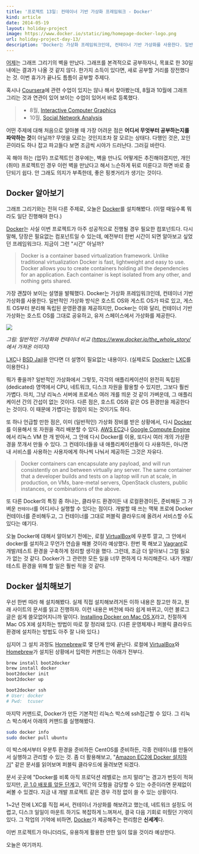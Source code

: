 ```yaml
---
title: '프로젝트 13일: 컨테이너 기반 가상화 프레임워크 - Docker'
kind: article
date: 2014-05-19
layout: holiday-project
image: https://www.docker.io/static/img/homepage-docker-logo.png
url: holiday-project-day-13/
description: 'Docker는 가상화 프레임워크인데, 컨테이너 기반 가상화를 사용한다. 일반적인 가상화 방식은 호스트 OS와 게스트 OS가 따로 있고, 게스트 OS부터 분리해 독립된 운영환경을 제공하지만, Docker는 이와 달리, 컨테이너 기반 가상화는 호스트 OS를 그대로 공유하고, 유저 스페이스에서 가상화를 제공한다.'
---
```


[어제](/holiday-project-day-12/)는 그래프 그리기의 벽을 만났다. 그래프를 본격적으로 공부하자니, 목표로 한 30일 내에는 결과가 나올 것 같지 않다. 한가지 소득이 있다면, 새로 공부할 거리를 장전했다는 것. 이번 휴가가 끝나도 틈틈이 공부할 주제다.

혹시나 [Coursera](https://www.coursera.org/)에 관련 수업이 있지는 않나 해서 찾아봤는데, 8월과 10월에 그래프 그리는 것과 연관이 있어 보이는 수업이 있어서 바로 등록했다.

> * 8월, [Interactive Computer Graphics](https://www.coursera.org/course/interactivegraphics)
> * 10월, [Social Network Analysis](https://www.coursera.org/course/sna)

어떤 주제에 대해 처음으로 알아볼 때 가장 어려운 점은 **어디서 무엇부터 공부하는지를 파악하는 것**이 아닐까? 무엇을 모르는 것인지조차 잘 모르는 상태다. 다행인 것은, 꼬인 끈이라도 하나 잡고 파고들다 보면 조금씩 시야가 드러난다. 그러길 바란다.

꼭 해야 하는 (업무) 프로젝트인 경우에는, 벽을 만나도 어떻게든 추진해야겠지만, 개인 (취미) 프로젝트인 경우 이런 벽을 만났다고 해서 느슨하게 뒤로 미룬다고 하면 바로 중단되기 쉽다. 안 그래도 의지가 부족한데, 좋은 핑곗거리가 생기는 것이다.

Docker 알아보기
----------------

그래프 그리기와는 전혀 다른 주제로, 오늘은 [Docker]를 설치해봤다. (이럴 때일수록 뭐라도 일단  진행해야 한다.)

[Docker]는 사실 이번 프로젝트가 아주 성공적으로 진행될 경우 필요한 컴포넌트다. 다시 말해, 당장은 필요없는 컴포넌트일 수 있는데, 예전부터 한번 시간이 되면 알아보고 싶었던 프레임워크다. 지금이 그런 "시간" 아닐까?

> Docker is a container based virtualization framework. Unlike traditional virtualization Docker is fast, lightweight and easy to use. Docker allows you to create containers holding all the dependencies for an application. Each container is kept isolated from any other, and nothing gets shared.

가장 괜찮아 보이는 설명을 발췌했다. Docker는 가상화 프레임워크인데, 컨테이너 기반 가상화를 사용한다. 일반적인 가상화 방식은 호스트 OS와 게스트 OS가 따로 있고, 게스트 OS부터 분리해 독립된 운영환경을 제공하지만, Docker는 이와 달리, 컨테이너 기반 가상화는 호스트 OS를 그대로 공유하고, 유저 스페이스에서 가상화를 제공한다.

![](/img/holiday-project/docker_vm.jpg)

_그림: 일반적인 가상화와 컨테이너 비교 (<https://www.docker.io/the_whole_story/>에서 가져온 이미지)_

[LXC]나 [BSD Jail]을 안다면 더 설명이 필요없는 내용이다. (실제로도 [Docker]는 [LXC]를 이용한다.)

뭐가 좋을까? 일반적인 가상화에서 그렇듯, 각각의 애플리케이션이 완전히 독립된(dedicated) 영역에서 CPU, 네트워크, 디스크 자원을 활용할 수 있지만, 그보다 훨씬 가볍다. 마치, 그냥 리눅스 서버에 프로세스 여러 개를 띄운 것 같이 가벼운데, 그 애플리케이션 간의 간섭이 없는 것이다. 다른 점은, 호스트 OS와 같은 OS 환경만을 제공한다는 것이다. 이 때문에 가볍다는 장점이 되는 것이기도 하다.

또 하나 언급할 만한 점은, 이미 (일반적인) 가상화 장비를 받은 상황에서, 다시 [Docker]를 이용해서 또 자원을 격리 배분할 수 있다. [AWS EC2]나 [Google Compute Engine]에서 리눅스 VM 한 개 받아서, 그 안에 다시 Docker를 이용, 또다시 여러 개의 가상환경을 쪼개서 만들 수 있다. 그 컨테이너들을 내 애플리케이션들이 다 사용하든, 아니면 내 서비스를 사용하는 사용자에게 하나씩 나눠서 제공하든 그것은 자유다.

> Docker containers can encapsulate any payload, and will run consistently on and between virtually any server. The same container that a developer builds and tests on a laptop will run at scale, in production, on VMs, bare-metal servers, OpenStack clusters, public instances, or combinations of the above.

또 다른 Docker의 특징 중 하나는, 클라우드 환경이든 내 로컬환경이든, 준비해둔 그 가벼운 ```컨테이너```를 어디서나 실행할 수 있다는 점이다. 개발할 때 쓰는 맥북 프로에 Docker 컨테이너를 준비해두고, 그 컨테이너를 그대로 퍼블릭 클라우드에 올려서 서비스할 수도 있다는 얘기다.

오늘 Docker에 대해서 알아보기 전에는, 로컬 [VirtualBox]에 우분투 깔고, 그 안에서 docker를 설치하고 무언가 연습을 해볼 것이라 예상했다. 한번 쭉 해보고 [Vagrant]로 개발/테스트 환경을 구축하게 정리할 생각을 했다. 그런데, 조금 더 알아보니 그럴 필요가 없는 것 같다. Docker가 그 관련한 모든 일을 너무 편하게 다 처리해준다. 내가 개발/테스트 환경을 위해 할 일은 훨씬 적을 것 같다.

Docker 설치해보기
-----------------

우선 한번 따라 해 설치해봤다. 실제 직접 설치해보려거든 이하 내용은 참고만 하고, 원래 사이트의 문서를 읽고 진행하자. 이런 내용은 버전에 따라 쉽게 바뀌고, 이런 블로그 글은 쉽게 쓸모없어지니까 말이다. [Installing Docker on Mac OS X](http://docs.docker.io/installation/mac/)라고, 친절하게 Mac OS X에 설치하는 방법이 따로 잘 정리돼 있다. (다른 운영체제나 퍼블릭 클라우드 환경에 설치하는 방법도 아주 잘 나와 있다.)

심지어 그 설치 과정도 [Homebrew]로 몇 단계 만에 끝난다. 로컬에 [VirtualBox]와 [Homebrew]가 설치된 상황에서 입력한 커맨드는 아래가 전부다.

```bash
brew install boot2docker
brew install docker
boot2docker init
boot2docker up

boot2docker ssh
# User: docker
# Pwd:  tcuser
```

마지막 커맨드로, Docker가 만든 기본적인 리눅스 박스에 ssh접근할 수 있다. 그 리눅스 박스에서 아래의 커맨드를 실행해봤다.

```bash
sudo docker info
sudo docker pull ubuntu
```

이 박스에서부터 우분투 환경을 준비하든 CentOS를 준비하든, 각종 컨테이너를 만들어서 실행하고 관리할 수 있는 것. 좀 더 활용해보고,  "[Amazon EC2에 Docker 설치하기](http://docs.docker.io/installation/amazon/#amazon-quickstart)" 같은 문서를 읽어보며 퍼블릭 클라우드에 올려보면 되겠다.

문서 곳곳에 "Docker를 비록 아직 프로덕션 레벨로는 쓰지 말라"는 경고가 번듯이 적혀있지만, [곧 1.0 배포를 앞둔 단계](http://blog.docker.io/2014/05/docker-0-11-release-candidate-for-1-0/)고, 약간의 모험을 감당할 수 있는 수준이라면 문제없이 써볼 수 있겠다. 지금 내 개발 프로젝트 같은 경우 걱정 없이 쓸 수 있는 상황이다.

1~2년 전에 LXC를 직접 써서, 컨테이너 가상화를 해보려고 했는데, 네트워크 설정도 어렵고, 디스크 일일이 마운트 하기도 복잡하게 느껴져서, 결국 다음 기회로 미뤘던 기억이 있다. 그 작업의 기억에 비하면, [Docker]가 제공해주는 편리함은 **신세계**다.

이번 프로젝트가 아니더라도, 유용하게 활용한 만한 일이 많을 것이라 예상한다.

오늘은 여기까지.


[Docker]: https://www.docker.io/
[LXC]: https://linuxcontainers.org/
[BSD Jail]: https://en.wikipedia.org/wiki/FreeBSD_jail
[AWS EC2]: http://aws.amazon.com/ko/ec2/
[Google Compute Engine]: https://cloud.google.com/products/compute-engine/
[VirtualBox]: https://www.virtualbox.org/
[Vagrant]: http://www.vagrantup.com/
[Homebrew]: http://brew.sh/index_ko.html
